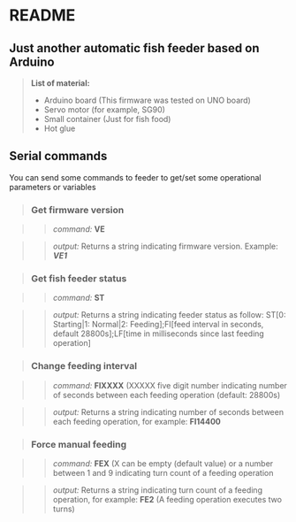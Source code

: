 # README #

## Just another automatic fish feeder based on Arduino ##

> **List of material:**
>
> - Arduino board (This firmware was tested on UNO board)
> - Servo motor (for example, SG90)
> - Small container (Just for fish food)
> - Hot glue

## Serial commands ##

You can send some commands to feeder to get/set some operational parameters or variables

> ### Get firmware version ###

 > > *command:* **VE**

 > > *output:* Returns a string indicating firmware version. Example: ***VE1***

> ### Get fish feeder status ###

 > > *command:* **ST**

 > > *output:* Returns a string indicating feeder status as follow: ST[0: Starting|1: Normal|2: Feeding];FI[feed interval in seconds, default 28800s];LF[time in milliseconds since last feeding operation]

> ### Change feeding interval ###

 > > *command:* **FIXXXX** (XXXXX five digit number indicating number of seconds between each feeding operation (default: 28800s)

 > > *output:* Returns a string indicating number of seconds between each feeding operation, for example: **FI14400**

> ### Force manual feeding ###

 > > *command:* **FEX** (X can be empty (default value) or a number between 1 and 9 indicating turn count of a feeding operation

 > > *output:* Returns a string indicating turn count of a feeding operation, for example: **FE2** (A feeding operation executes two turns)
